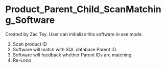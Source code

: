 # Product_Parent_Child_ScanMatching_Software

Created by Zac Tey.
User can initialize this software in exe mode. 
1. Scan product ID
2. Software will match with SQL database Parent ID.
3. Software will feedback whether Parent IDs are matching.
4. Re-Loop

